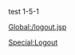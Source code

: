 test 1-5-1

[Global:/logout.jsp](Global:_logout.jsp "wikilink")

[Special:Logout](Special:Logout "wikilink")